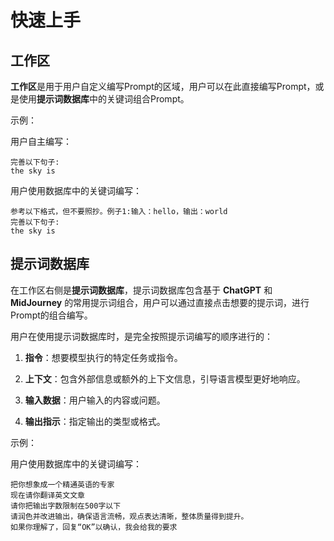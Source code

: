 # 快速上手

## 工作区

**工作区**是用于用户自定义编写Prompt的区域，用户可以在此直接编写Prompt，或是使用**提示词数据库**中的关键词组合Prompt。

示例：

用户自主编写：
```
完善以下句子:
the sky is
```

用户使用数据库中的关键词编写：
```
参考以下格式，但不要照抄。例子1:输入：hello，输出：world
完善以下句子:
the sky is
```

## 提示词数据库

在工作区右侧是**提示词数据库**，提示词数据库包含基于 **ChatGPT** 和 **MidJourney** 的常用提示词组合，用户可以通过直接点击想要的提示词，进行Prompt的组合编写。

用户在使用提示词数据库时，是完全按照提示词编写的顺序进行的：

1. **指令**：想要模型执行的特定任务或指令。

2. **上下文**：包含外部信息或额外的上下文信息，引导语言模型更好地响应。

3. **输入数据**：用户输入的内容或问题。

4. **输出指示**：指定输出的类型或格式。

示例：

用户使用数据库中的关键词编写：
```
把你想象成一个精通英语的专家
现在请你翻译英文文章
请你把输出字数限制在500字以下
请润色并改进输出，确保语言流畅，观点表达清晰，整体质量得到提升。
如果你理解了，回复“OK”以确认，我会给我的要求
```